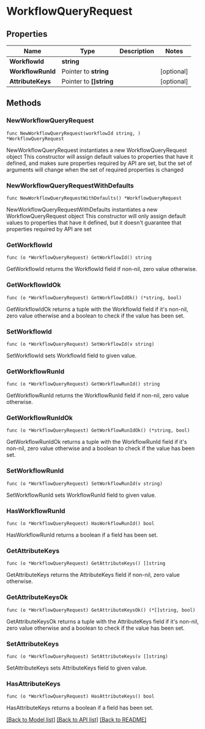 # WorkflowQueryRequest

## Properties

Name | Type | Description | Notes
------------ | ------------- | ------------- | -------------
**WorkflowId** | **string** |  | 
**WorkflowRunId** | Pointer to **string** |  | [optional] 
**AttributeKeys** | Pointer to **[]string** |  | [optional] 

## Methods

### NewWorkflowQueryRequest

`func NewWorkflowQueryRequest(workflowId string, ) *WorkflowQueryRequest`

NewWorkflowQueryRequest instantiates a new WorkflowQueryRequest object
This constructor will assign default values to properties that have it defined,
and makes sure properties required by API are set, but the set of arguments
will change when the set of required properties is changed

### NewWorkflowQueryRequestWithDefaults

`func NewWorkflowQueryRequestWithDefaults() *WorkflowQueryRequest`

NewWorkflowQueryRequestWithDefaults instantiates a new WorkflowQueryRequest object
This constructor will only assign default values to properties that have it defined,
but it doesn't guarantee that properties required by API are set

### GetWorkflowId

`func (o *WorkflowQueryRequest) GetWorkflowId() string`

GetWorkflowId returns the WorkflowId field if non-nil, zero value otherwise.

### GetWorkflowIdOk

`func (o *WorkflowQueryRequest) GetWorkflowIdOk() (*string, bool)`

GetWorkflowIdOk returns a tuple with the WorkflowId field if it's non-nil, zero value otherwise
and a boolean to check if the value has been set.

### SetWorkflowId

`func (o *WorkflowQueryRequest) SetWorkflowId(v string)`

SetWorkflowId sets WorkflowId field to given value.


### GetWorkflowRunId

`func (o *WorkflowQueryRequest) GetWorkflowRunId() string`

GetWorkflowRunId returns the WorkflowRunId field if non-nil, zero value otherwise.

### GetWorkflowRunIdOk

`func (o *WorkflowQueryRequest) GetWorkflowRunIdOk() (*string, bool)`

GetWorkflowRunIdOk returns a tuple with the WorkflowRunId field if it's non-nil, zero value otherwise
and a boolean to check if the value has been set.

### SetWorkflowRunId

`func (o *WorkflowQueryRequest) SetWorkflowRunId(v string)`

SetWorkflowRunId sets WorkflowRunId field to given value.

### HasWorkflowRunId

`func (o *WorkflowQueryRequest) HasWorkflowRunId() bool`

HasWorkflowRunId returns a boolean if a field has been set.

### GetAttributeKeys

`func (o *WorkflowQueryRequest) GetAttributeKeys() []string`

GetAttributeKeys returns the AttributeKeys field if non-nil, zero value otherwise.

### GetAttributeKeysOk

`func (o *WorkflowQueryRequest) GetAttributeKeysOk() (*[]string, bool)`

GetAttributeKeysOk returns a tuple with the AttributeKeys field if it's non-nil, zero value otherwise
and a boolean to check if the value has been set.

### SetAttributeKeys

`func (o *WorkflowQueryRequest) SetAttributeKeys(v []string)`

SetAttributeKeys sets AttributeKeys field to given value.

### HasAttributeKeys

`func (o *WorkflowQueryRequest) HasAttributeKeys() bool`

HasAttributeKeys returns a boolean if a field has been set.


[[Back to Model list]](../README.md#documentation-for-models) [[Back to API list]](../README.md#documentation-for-api-endpoints) [[Back to README]](../README.md)


